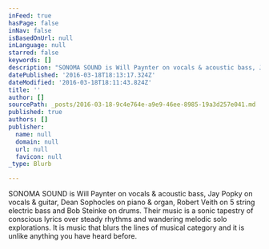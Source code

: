 ```yaml
---
inFeed: true
hasPage: false
inNav: false
isBasedOnUrl: null
inLanguage: null
starred: false
keywords: []
description: "SONOMA SOUND is Will Paynter on vocals & acoustic bass, Jay Popky on vocals & guitar, Dean Sophocles\_on piano & organ, Robert Veith on 5 string electric bass and Bob Steinke on drums. \_Their music is a sonic tapestry of conscious lyrics over steady rhythms and wandering melodic solo explorations. It is music that blurs the lines of musical category and it is unlike anything you have heard before."
datePublished: '2016-03-18T18:13:17.324Z'
dateModified: '2016-03-18T18:11:43.824Z'
title: ''
author: []
sourcePath: _posts/2016-03-18-9c4e764e-a9e9-46ee-8985-19a3d257e041.md
published: true
authors: []
publisher:
  name: null
  domain: null
  url: null
  favicon: null
_type: Blurb

---
```

SONOMA SOUND is Will Paynter on vocals & acoustic bass, Jay Popky on vocals & guitar, Dean Sophocles on piano & organ, Robert Veith on 5 string electric bass and Bob Steinke on drums.  Their music is a sonic tapestry of conscious lyrics over steady rhythms and wandering melodic solo explorations. It is music that blurs the lines of musical category and it is unlike anything you have heard before.